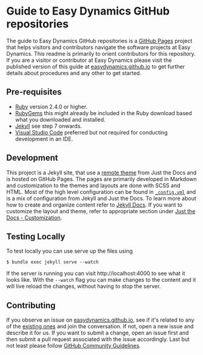 # Guide to Easy Dynamics GitHub repositories

The guide to Easy Dynamics GitHub repositories is a [GitHub Pages](https://pages.github.com/) project that helps visitors and contributors 
navigate the software projects at Easy Dynamics. This readme is primarily to orient contributors for this repository. If you are a visitor 
or contributor at Easy Dynamics please visit the published version of this guide at [easydynamics.github.io](https://easydynamics.github.io/) 
to get further details about procedures and any other  to get started.

## Pre-requisites
- [Ruby](https://www.ruby-lang.org/en/downloads/) version 2.4.0 or higher.
- [RubyGems](https://rubygems.org/pages/download) this might already be included in the Ruby download based what you downloaded and installed.
- [Jekyll](https://docs.github.com/en/free-pro-team@latest/github/working-with-github-pages/creating-a-github-pages-site-with-jekyll#creating-a-repository-for-your-site)  see step 7 onwards.
- [Visual Studio Code](https://code.visualstudio.com/Download) preferred but not required for conducting development in an IDE.

## Development
This project is a Jekyll site, that use a [remote theme](https://docs.github.com/en/free-pro-team@latest/github/working-with-github-pages/adding-a-theme-to-your-github-pages-site-using-jekyll) from Just the Docs and is hosted on GitHub Pages. The pages are primarily developed in Markdown and customization to the themes and layouts are done with SCSS and HTML. Most of the high level configuration can be found in [`_config.yml`](_config.yml) and is a mix of configuration from Jekyll and Just the Docs. To learn more about how to create and organize content refer to [Jekyll Docs](https://jekyllrb.com/docs/pages/). If you want to customize the layout and theme, refer to appropriate section under [Just the Docs - Customization](https://pmarsceill.github.io/just-the-docs/docs/customization/).

## Testing Locally
To test locally you can use serve up the files using
```
$ bundle exec jekyll serve --watch
```
If the server is running you can visit http://localhost:4000 to see what it looks like. With the `--watch` flag you can make changes to the content and
it will live reload the changes, without having to stop the server.

## Contributing
If you observe an issue on [easydynamics.github.io](https://easydynamics.github.io/), see if it's related to any of the [existing ones](https://github.com/EasyDynamics/easydynamics.github.io/issues) and join the conversation. If not, open a new issue and describe it for us. If you want to submit a change, open an issue first and then submit a pull request associated with the issue accordingly. Last but not least please follow [GitHub Community Guidelines](https://docs.github.com/en/free-pro-team@latest/github/site-policy/github-community-guidelines).